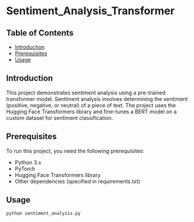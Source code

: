 # Sentiment_Analysis_Transformer

## Table of Contents

- [Introduction](#introduction)
- [Prerequisites](#prerequisites)
- [Usage](#usage)

## Introduction

This project demonstrates sentiment analysis using a pre-trained transformer model. Sentiment analysis involves determining the sentiment (positive, negative, or neutral) of a piece of text. The project uses the Hugging Face Transformers library and fine-tunes a BERT model on a custom dataset for sentiment classification.

## Prerequisites

To run this project, you need the following prerequisites:

- Python 3.x
- PyTorch
- Hugging Face Transformers library
- Other dependencies (specified in requirements.txt)


## Usage

    python sentiment_analysis.py



